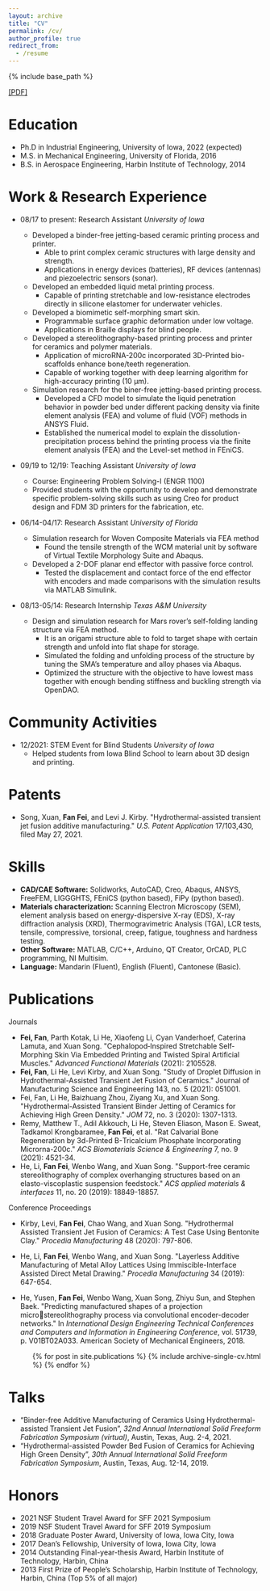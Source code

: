 ```yaml
---
layout: archive
title: "CV"
permalink: /cv/
author_profile: true
redirect_from:
  - /resume
---
```


{% include base_path %}

[[PDF]](https://fanfeiuiowa.github.io/files/Resume_FanFei_2201.pdf) 

Education
======
* Ph.D in Industrial Engineering, University of Iowa, 2022 (expected)
* M.S. in Mechanical Engineering, University of Florida, 2016
* B.S. in Aerospace Engineering, Harbin Institute of Technology, 2014

Work & Research Experience
======
* 08/17 to present: Research Assistant *University of Iowa*
  * Developed a binder-free jetting-based ceramic printing process and printer.
    * Able to print complex ceramic structures with large density and strength.
    * Applications in energy devices (batteries), RF devices (antennas) and piezoelectric sensors (sonar).
  * Developed an embedded liquid metal printing process.
    * Capable of printing stretchable and low-resistance electrodes directly in silicone elastomer for underwater vehicles.
  * Developed a biomimetic self-morphing smart skin.
    * Programmable surface graphic deformation under low voltage.
    * Applications in Braille displays for blind people.
  * Developed a stereolithography-based printing process and printer for ceramics and polymer materials.
    * Application of microRNA-200c incorporated 3D-Printed bio-scaffolds enhance bone/teeth regeneration.
    * Capable of working together with deep learning algorithm for high-accuracy printing (10 µm).
  * Simulation research for the biner-free jetting-based printing process.
    * Developed a CFD model to simulate the liquid penetration behavior in powder bed under different packing density via finite element analysis (FEA) and volume of fluid (VOF) methods in ANSYS Fluid.
    * Established the numerical model to explain the dissolution-precipitation process behind the printing process via the finite element analysis (FEA) and the Level-set method in FEniCS.

* 09/19 to 12/19: Teaching Assistant *University of Iowa*
  * Course: Engineering Problem Solving-I (ENGR 1100)
  * Provided students with the opportunity to develop and demonstrate specific problem-solving skills such as using Creo for 
product design and FDM 3D printers for the fabrication, etc.

* 06/14-04/17: Research Assistant *University of Florida*
  * Simulation research for Woven Composite Materials via FEA method
    * Found the tensile strength of the WCM material unit by software of Virtual Textile Morphology Suite and Abaqus.
  * Developed a 2-DOF planar end effector with passive force control.
    * Tested the displacement and contact force of the end effector with encoders and made comparisons with the
simulation results via MATLAB Simulink.
 
* 08/13-05/14: Research Internship *Texas A&M University*
  * Design and simulation research for Mars rover’s self-folding landing structure via FEA method.
    * It is an origami structure able to fold to target shape with certain strength and unfold into flat shape for storage.
    * Simulated the folding and unfolding process of the structure by tuning the SMA’s temperature and alloy phases via 
Abaqus.
    * Optimized the structure with the objective to have lowest mass together with enough bending stiffness and buckling 
strength via OpenDAO.
  
Community Activities
======
* 12/2021: STEM Event for Blind Students *University of Iowa*
  * Helped students from Iowa Blind School to learn about 3D design and printing.

Patents
======
* Song, Xuan, **Fan Fei**, and Levi J. Kirby. "Hydrothermal-assisted transient jet fusion additive manufacturing." *U.S. Patent Application* 17/103,430, filed May 27, 2021.


Skills
======
* **CAD/CAE Software:** Solidworks, AutoCAD, Creo, Abaqus, ANSYS, FreeFEM, LIGGGHTS, FEniCS (python based), FiPy (python 
based).
* **Materials characterization:** Scanning Electron Microscopy (SEM), element analysis based on energy-dispersive X-ray (EDS), X-ray diffraction analysis (XRD), Thermogravimetric Analysis (TGA), LCR tests, tensile, compressive, torsional, creep, fatigue, toughness and hardness testing.
* **Other Software:** MATLAB, C/C++, Arduino, QT Creator, OrCAD, PLC programming, NI Multisim.
* **Language:** Mandarin (Fluent), English (Fluent), Cantonese (Basic).

Publications
======
Journals
* **Fei, Fan**, Parth Kotak, Li He, Xiaofeng Li, Cyan Vanderhoef, Caterina Lamuta, and Xuan Song. "Cephalopod‐Inspired Stretchable Self‐Morphing Skin Via Embedded Printing and Twisted Spiral Artificial Muscles." *Advanced Functional Materials* (2021): 2105528.
* **Fei, Fan**, Li He, Levi Kirby, and Xuan Song. "Study of Droplet Diffusion in Hydrothermal-Assisted Transient Jet Fusion of 
Ceramics." Journal of Manufacturing Science and Engineering 143, no. 5 (2021): 051001.
* Fei, Fan, Li He, Baizhuang Zhou, Ziyang Xu, and Xuan Song. "Hydrothermal-Assisted Transient Binder Jetting of Ceramics for Achieving High Green Density." *JOM* 72, no. 3 (2020): 1307-1313. 
* Remy, Matthew T., Adil Akkouch, Li He, Steven Eliason, Mason E. Sweat, Tadkamol Krongbaramee, **Fan Fei**, et al. "Rat Calvarial Bone Regeneration by 3d-Printed Β-Tricalcium Phosphate Incorporating Microrna-200c." *ACS Biomaterials Science & Engineering* 7, no. 9 (2021): 4521-34.
* He, Li, **Fan Fei**, Wenbo Wang, and Xuan Song. "Support-free ceramic stereolithography of complex overhanging structures based on an elasto-viscoplastic suspension feedstock." *ACS applied materials & interfaces* 11, no. 20 (2019): 18849-18857.
 
Conference Proceedings
* Kirby, Levi, **Fan Fei**, Chao Wang, and Xuan Song. "Hydrothermal Assisted Transient Jet Fusion of Ceramics: A Test Case Using Bentonite Clay." *Procedia Manufacturing* 48 (2020): 797-806.
* He, Li, **Fan Fei**, Wenbo Wang, and Xuan Song. "Layerless Additive Manufacturing of Metal Alloy Lattices Using Immiscible-Interface Assisted Direct Metal Drawing." *Procedia Manufacturing* 34 (2019): 647-654.
* He, Yusen, **Fan Fei**, Wenbo Wang, Xuan Song, Zhiyu Sun, and Stephen Baek. "Predicting manufactured shapes of a projection microstereolithography process via convolutional encoder-decoder networks." In *International Design Engineering Technical Conferences and Computers and Information in Engineering Conference*, vol. 51739, p. V01BT02A033. American Society of Mechanical Engineers, 2018.

  <ul>{% for post in site.publications %}
    {% include archive-single-cv.html %}
  {% endfor %}</ul>
  
Talks
======
* “Binder-free Additive Manufacturing of Ceramics Using Hydrothermal-assisted Transient Jet Fusion”, *32nd Annual International Solid Freeform Fabrication Symposium (virtual)*, Austin, Texas, Aug. 2-4, 2021.
* “Hydrothermal-assisted Powder Bed Fusion of Ceramics for Achieving High Green Density”, *30th Annual International Solid Freeform Fabrication Symposium*, Austin, Texas, Aug. 12-14, 2019.

Honors
======
* 2021 NSF Student Travel Award for SFF 2021 Symposium
* 2019 NSF Student Travel Award for SFF 2019 Symposium
* 2018 Graduate Poster Award, University of Iowa, Iowa City, Iowa
* 2017 Dean’s Fellowship, University of Iowa, Iowa City, Iowa
* 2014 Outstanding Final-year-thesis Award, Harbin Institute of Technology, Harbin, China
* 2013 First Prize of People’s Scholarship, Harbin Institute of Technology, Harbin, China (Top 5% of all major)


